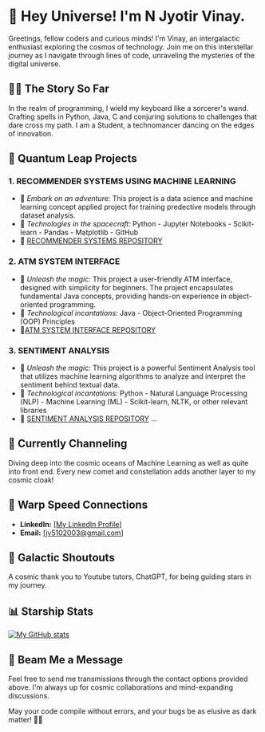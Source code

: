 # 🚀 Hey Universe! I'm N Jyotir Vinay.

Greetings, fellow coders and curious minds! I'm Vinay, an intergalactic enthusiast exploring the cosmos of technology. Join me on this interstellar journey as I navigate through lines of code, unraveling the mysteries of the digital universe.

## 👨‍💻 The Story So Far

In the realm of programming, I wield my keyboard like a sorcerer's wand. Crafting spells in Python, Java, C and conjuring solutions to challenges that dare cross my path. I am a Student, a technomancer dancing on the edges of innovation.

## 🌌 Quantum Leap Projects

### 1. RECOMMENDER SYSTEMS USING MACHINE LEARNING 
   - 🌟 *Embark on an adventure:* This project is a data science and machine learning concept applied project for training predective models through dataset analysis.
   - 🚀 *Technologies in the spacecraft:*  Python - Jupyter Notebooks - Scikit-learn - Pandas - Matplotlib - GitHub
   - 🔗 [RECOMMENDER SYSTEMS REPOSITORY](https://github.com/NJVinay/Recommender_System)

### 2. ATM SYSTEM INTERFACE 
   - 🌟 *Unleash the magic:* This project a user-friendly ATM interface, designed with simplicity for beginners. The project encapsulates fundamental Java concepts, providing hands-on experience in object-oriented programming.
   - 🚀 *Technological incantations:*  Java - Object-Oriented Programming (OOP) Principles
   - 🔗[ATM SYSTEM INTERFACE REPOSITORY](https://github.com/NJVinay/oibsip_taskno3)

### 3. SENTIMENT ANALYSIS
   - 🌟 *Unleash the magic:* This project is a powerful Sentiment Analysis tool that utilizes machine learning algorithms to analyze and interpret the sentiment behind textual data.
   - 🚀 *Technological incantations:*  Python - Natural Language Processing (NLP) - Machine Learning (ML) - Scikit-learn, NLTK, or other relevant libraries
   - 🔗 [SENTIMENT ANALYSIS REPOSITORY](https://github.com/NJVinay/Sentiment_Analysis)
...

## 🌱 Currently Channeling

Diving deep into the cosmic oceans of Machine Learning as well as quite into front end. Every new comet and constellation adds another layer to my cosmic cloak!

## 🚀 Warp Speed Connections

- **LinkedIn:** [[My LinkedIn Profile]](https://www.linkedin.com/in/naram-jyotir-vinay-055766220/)
- **Email:** [[jv5102003@gmail.com]](jv5102003@gmail.com)

## 🎉 Galactic Shoutouts

A cosmic thank you to Youtube tutors, ChatGPT,  for being guiding stars in my journey.

## 📊 Starship Stats

[![My GitHub stats](https://github-readme-stats.vercel.app/api?username=NJVinay&show_icons=true&hide=contribs,prs&count_private=true&theme=radical)](https://github.com/NJVinay/github-readme-stats)

## 📡 Beam Me a Message

Feel free to send me transmissions through the contact options provided above. I'm always up for cosmic collaborations and mind-expanding discussions.

May your code compile without errors, and your bugs be as elusive as dark matter! 🌌🚀

<!---
NJVinay/NJVinay is a ✨ special ✨ repository because its `README.md` (this file) appears on your GitHub profile.
You can click the Preview link to take a look at your changes.
--->
